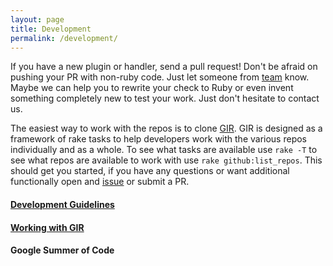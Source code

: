 ```yaml
---
layout: page
title: Development
permalink: /development/
---
```



If you have a new plugin or handler, send a pull request! Don't be afraid on pushing your PR with non-ruby code. Just let someone from [team](https://github.com/sensu?tab=members) know. Maybe we can help you to rewrite your check to Ruby or even invent something completely new to test your work. Just don't hesitate to contact us.


The easiest way to work with the repos is to clone [GIR](https://github.com/sensu-plugins/GIR).  GIR is designed as a framework of rake tasks to help developers work with the various repos individually and as a whole.  To see what tasks are available use `rake -T` to see what repos are available to work with use `rake github:list_repos`.  This should get you started, if you have any questions or want additional functionally open and [issue](https://github.com/sensu-plugins/GIR/issues) or submit a PR.


#### [Development Guidelines](http://sensu-plugins.github.io/development/guidelines.html)

#### [Working with GIR](http://sensu-plugins.github.io/development/gir)

#### Google Summer of Code
